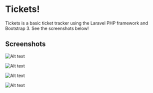 # Tickets!

Tickets is a basic ticket tracker using the Laravel PHP framework and Bootstrap 3. See the screenshots below!

## Screenshots

![Alt text](https://raw.githubusercontent.com/velkymx/tickets/master/screenshots/listview.png?raw=true "List View")

![Alt text](https://github.com/velkymx/tickets/blob/master/screenshots/ticket.png?raw=true "Ticket View")

![Alt text](https://github.com/velkymx/tickets/blob/master/screenshots/status.png?raw=true "Status View")

![Alt text](https://github.com/velkymx/tickets/blob/master/screenshots/form.png?raw=true "Form View")
